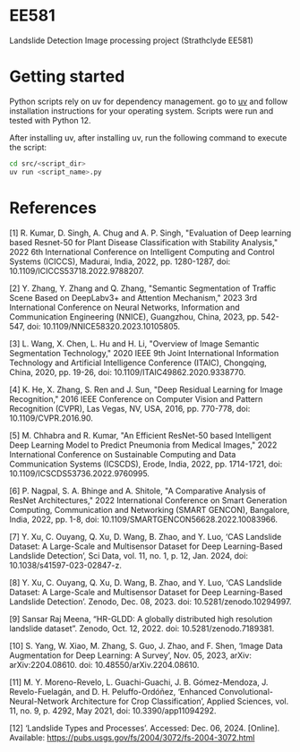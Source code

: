 # EE581
Landslide Detection Image processing project (Strathclyde EE581)
# Getting started
Python scripts rely on uv for dependency management. go to [uv](https://github.com/astral-sh/uv) and follow installation instructions for your operating system.
Scripts were run and tested with Python 12.

After installing uv, after installing uv, run the following command to execute the script:
```bash
cd src/<script_dir>
uv run <script_name>.py
```
# References
[1] R. Kumar, D. Singh, A. Chug and A. P. Singh, "Evaluation of Deep learning based Resnet-50 for Plant Disease Classification with Stability Analysis," 2022 6th International Conference on Intelligent Computing and Control Systems (ICICCS), Madurai, India, 2022, pp. 1280-1287, doi: 10.1109/ICICCS53718.2022.9788207.

[2] Y. Zhang, Y. Zhang and Q. Zhang, "Semantic Segmentation of Traffic Scene Based on DeepLabv3+ and Attention Mechanism," 2023 3rd International Conference on Neural Networks, Information and Communication Engineering (NNICE), Guangzhou, China, 2023, pp. 542-547, doi: 10.1109/NNICE58320.2023.10105805. 

[3] L. Wang, X. Chen, L. Hu and H. Li, "Overview of Image Semantic Segmentation Technology," 2020 IEEE 9th Joint International Information Technology and Artificial Intelligence Conference (ITAIC), Chongqing, China, 2020, pp. 19-26, doi: 10.1109/ITAIC49862.2020.9338770.

[4] K. He, X. Zhang, S. Ren and J. Sun, "Deep Residual Learning for Image Recognition," 2016 IEEE Conference on Computer Vision and Pattern Recognition (CVPR), Las Vegas, NV, USA, 2016, pp. 770-778, doi: 10.1109/CVPR.2016.90. 

[5] M. Chhabra and R. Kumar, "An Efficient ResNet-50 based Intelligent Deep Learning Model to Predict Pneumonia from Medical Images," 2022 International Conference on Sustainable Computing and Data Communication Systems (ICSCDS), Erode, India, 2022, pp. 1714-1721, doi: 10.1109/ICSCDS53736.2022.9760995.

[6] P. Nagpal, S. A. Bhinge and A. Shitole, "A Comparative Analysis of ResNet Architectures," 2022 International Conference on Smart Generation Computing, Communication and Networking (SMART GENCON), Bangalore, India, 2022, pp. 1-8, doi: 10.1109/SMARTGENCON56628.2022.10083966.

[7] Y. Xu, C. Ouyang, Q. Xu, D. Wang, B. Zhao, and Y. Luo, ‘CAS Landslide Dataset: A Large-Scale and Multisensor Dataset for Deep Learning-Based Landslide Detection’, Sci Data, vol. 11, no. 1, p. 12, Jan. 2024, doi: 10.1038/s41597-023-02847-z.

[8] Y. Xu, C. Ouyang, Q. Xu, D. Wang, B. Zhao, and Y. Luo, ‘CAS Landslide Dataset: A Large-Scale and Multisensor Dataset for Deep Learning-Based Landslide Detection’. Zenodo, Dec. 08, 2023. doi: 10.5281/zenodo.10294997.

[9] Sansar Raj Meena, “HR-GLDD: A globally distributed high resolution landslide dataset”. Zenodo, Oct. 12, 2022. doi: 10.5281/zenodo.7189381.

[10] S. Yang, W. Xiao, M. Zhang, S. Guo, J. Zhao, and F. Shen, ‘Image Data Augmentation for Deep Learning: A Survey’, Nov. 05, 2023, arXiv: arXiv:2204.08610. doi: 10.48550/arXiv.2204.08610.

[11] M. Y. Moreno-Revelo, L. Guachi-Guachi, J. B. Gómez-Mendoza, J. Revelo-Fuelagán, and D. H. Peluffo-Ordóñez, ‘Enhanced Convolutional-Neural-Network Architecture for Crop Classification’, Applied Sciences, vol. 11, no. 9, p. 4292, May 2021, doi: 10.3390/app11094292.

[12] ‘Landslide Types and Processes’. Accessed: Dec. 06, 2024. [Online]. Available: https://pubs.usgs.gov/fs/2004/3072/fs-2004-3072.html

